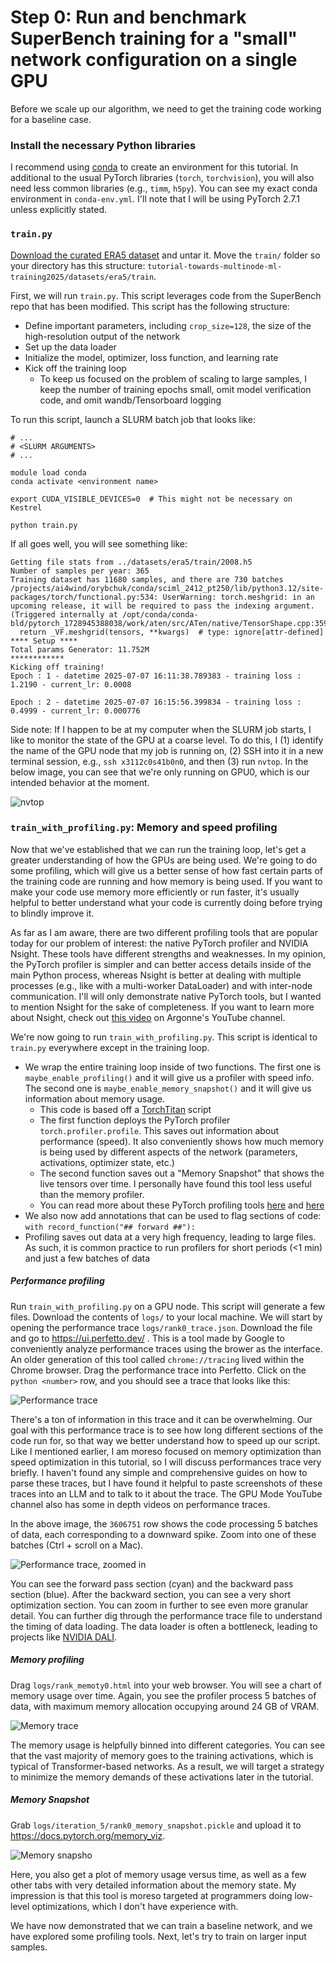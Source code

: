 # Step 0: Run and benchmark SuperBench training for a "small" network configuration on a single GPU
Before we scale up our algorithm, we need to get the training code working for a baseline case.

### Install the necessary Python libraries
I recommend using [conda](https://nrel.github.io/HPC/Documentation/Environment/Customization/conda/) to create an environment for this tutorial. In additional to the usual PyTorch libraries (`torch`, `torchvision`), you will also need less common libraries (e.g., `timm`, `h5py`). You can see my exact conda environment in `conda-env.yml`. I'll note that I will be using PyTorch 2.7.1 unless explicitly stated.

### `train.py`
[Download the curated ERA5 dataset](https://github.com/erichson/SuperBench?tab=readme-ov-file#usage) and untar it. Move the `train/` folder so your directory has this structure: `tutorial-towards-multinode-ml-training2025/datasets/era5/train`.

First, we will run `train.py`. This script leverages code from the SuperBench repo that has been modified. This script has the following structure:
* Define important parameters, including `crop_size=128`, the size of the high-resolution output of the network
* Set up the data loader
* Initialize the model, optimizer, loss function, and learning rate
* Kick off the training loop
    * To keep us focused on the problem of scaling to large samples, I keep the number of training epochs small, omit model verification code, and omit wandb/Tensorboard logging

To run this script, launch a SLURM batch job that looks like:
```
# ...
# <SLURM ARGUMENTS>
# ...

module load conda
conda activate <environment name>

export CUDA_VISIBLE_DEVICES=0  # This might not be necessary on Kestrel

python train.py
```

If all goes well, you will see something like:
```
Getting file stats from ../datasets/era5/train/2008.h5
Number of samples per year: 365
Training dataset has 11680 samples, and there are 730 batches
/projects/ai4wind/orybchuk/conda/sciml_2412_pt250/lib/python3.12/site-packages/torch/functional.py:534: UserWarning: torch.meshgrid: in an upcoming release, it will be required to pass the indexing argument. (Triggered internally at /opt/conda/conda-bld/pytorch_1728945388038/work/aten/src/ATen/native/TensorShape.cpp:3595.)
  return _VF.meshgrid(tensors, **kwargs)  # type: ignore[attr-defined]
**** Setup ****
Total params Generator: 11.752M
************
Kicking off training!
Epoch : 1 - datetime 2025-07-07 16:11:38.789383 - training loss : 1.2190 - current_lr: 0.0008

Epoch : 2 - datetime 2025-07-07 16:15:56.399834 - training loss : 0.4999 - current_lr: 0.000776
```

Side note: If I happen to be at my computer when the SLURM job starts, I like to monitor the state of the GPU at a coarse level. To do this, I (1) identify the name of the GPU node that my job is running on, (2) SSH into it in a new terminal session, e.g., `ssh x3112c0s41b0n0`, and then (3) run `nvtop`. In the below image, you can see that we're only running on GPU0, which is our intended behavior at the moment.

![nvtop](../figs/00_nvtop.png?raw=true "nvtop")

### `train_with_profiling.py`: Memory and speed profiling
Now that we've established that we can run the training loop, let's get a greater understanding of how the GPUs are being used. We're going to do some profiling, which will give us a better sense of how fast certain parts of the training code are running and how memory is being used. If you want to make your code use memory more efficiently or run faster, it's usually helpful to better understand what your code is currently doing before trying to blindly improve it.

As far as I am aware, there are two different profiling tools that are popular today for our problem of interest: the native PyTorch profiler and NVIDIA Nsight. These tools have different strengths and weaknesses. In my opinion, the PyTorch profiler is simpler and can better access details inside of the main Python process, whereas Nsight is better at dealing with multiple processes (e.g., like with a multi-worker DataLoader) and with inter-node communication. I'll will only demonstrate native PyTorch tools, but I wanted to mention Nsight for the sake of completeness. If you want to learn more about Nsight, check out [this video](https://www.youtube.com/watch?v=K27rLXkOiqo&t=95s) on Argonne's YouTube channel.

We're now going to run `train_with_profiling.py`. This script is identical to `train.py` everywhere except in the training loop.
* We wrap the entire training loop inside of two functions. The first one is `maybe_enable_profiling()` and it will give us a profiler with speed info. The second one is `maybe_enable_memory_snapshot()` and it will give us information about memory usage.
    * This code is based off a [TorchTitan](https://github.com/pytorch/torchtitan) script
    * The first function deploys the PyTorch profiler `torch.profiler.profile`. This saves out information about performance (speed). It also conveniently shows how much memory is being used by different aspects of the network (parameters, activations, optimizer state, etc.)
    * The second function saves out a "Memory Snapshot" that shows the live tensors over time. I personally have found this tool less useful than the memory profiler.
    * You can read more about these PyTorch profiling tools [here](https://pytorch.org/blog/understanding-gpu-memory-1/) and [here](https://docs.pytorch.org/tutorials/recipes/recipes/profiler_recipe.html)
* We also now add annotations that can be used to flag sections of code: `with record_function("## forward ##"):`
* Profiling saves out data at a very high frequency, leading to large files. As such, it is common practice to run profilers for short periods (<1 min) and just a few batches of data


##### Performance profiling
Run `train_with_profiling.py` on a GPU node. This script will generate a few files. Download the contents of `logs/` to your local machine. We will start by opening the performance trace `logs/rank0_trace.json`. Download the file and go to https://ui.perfetto.dev/ . This is a tool made by Google to conveniently analyze performance traces using the brower as the interface. An older generation of this tool called `chrome://tracing` lived within the Chrome browser. Drag the performance trace into Perfetto. Click on the `python <number>` row, and you should see a trace that looks like this:

![Performance trace](../figs/00_perfetto_zoomed_out.png?raw=true "Performance trace")

There's a ton of information in this trace and it can be overwhelming. Our goal with this performance trace is to see how long different sections of the code run for, so that way we better understand how to speed up our script. Like I mentioned earlier, I am moreso focused on memory optimization than speed optimization in this tutorial, so I will discuss performances trace very briefly. I haven't found any simple and comprehensive guides on how to parse these traces, but I have found it helpful to paste screenshots of these traces into an LLM and to talk to it about the trace. The GPU Mode YouTube channel also has some in depth videos on performance traces. 

 In the above image, the `3606751` row shows the code processing 5 batches of data, each corresponding to a downward spike. Zoom into one of these batches (Ctrl + scroll on a Mac).

 ![Performance trace, zoomed in](../figs/00_perfetto_zoomed_in.png?raw=true "Performance trace, zoomed in")

You can see the forward pass section (cyan) and the backward pass section (blue). After the backward section, you can see a very short optimization section. You can zoom in further to see even more granular detail. You can further dig through the performance trace file to understand the timing of data loading. The data loader is often a bottleneck, leading to projects like [NVIDIA DALI](https://developer.nvidia.com/dali).

##### Memory profiling
Drag `logs/rank_memoty0.html` into your web browser. You will see a chart of memory usage over time. Again, you see the profiler process 5 batches of data, with maximum memory allocation occupying around 24 GB of VRAM.

![Memory trace](../figs/00_memory_trace.png?raw=true "Memory trace")

The memory usage is helpfully binned into different categories. You can see that the vast majority of memory goes to the training activations, which is typical of Transformer-based networks. As a result, we will target a strategy to minimize the memory demands of these activations later in the tutorial.

##### Memory Snapshot
Grab `logs/iteration_5/rank0_memory_snapshot.pickle` and upload it to https://docs.pytorch.org/memory_viz. 

![Memory snapsho](../figs/00_memory_snapshot.png?raw=true "Memory snapshot")

Here, you also get a plot of memory usage versus time, as well as a few other tabs with very detailed information about the memory state. My impression is that this tool is moreso targeted at programmers doing low-level optimizations, which I don't have experience with. 

We have now demonstrated that we can train a baseline network, and we have explored some profiling tools. Next, let's try to train on larger input samples.